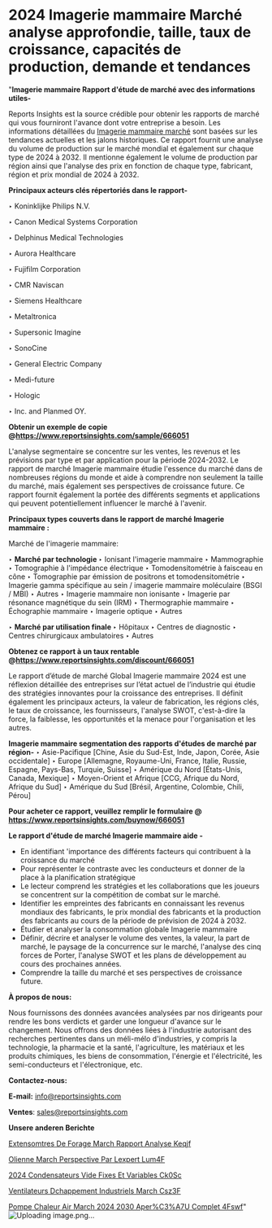 # 2024 Imagerie mammaire Marché analyse approfondie, taille, taux de croissance, capacités de production, demande et tendances

"<strong>Imagerie mammaire Rapport d'étude de marché avec des informations utiles-</strong>

Reports Insights est la source crédible pour obtenir les rapports de marché qui vous fourniront l'avance dont votre entreprise a besoin. Les informations détaillées du <a href=https://www.reportsinsights.com/sample/666051>Imagerie mammaire marché</a> sont basées sur les tendances actuelles et les jalons historiques. Ce rapport fournit une analyse du volume de production sur le marché mondial et également sur chaque type de 2024 à 2032. Il mentionne également le volume de production par région ainsi que l'analyse des prix en fonction de chaque type, fabricant, région et prix mondial de 2024 à 2032.

<b>Principaux acteurs clés répertoriés dans le rapport-</b>

‣ Koninklijke Philips N.V.

‣ Canon Medical Systems Corporation

‣ Delphinus Medical Technologies

‣ Aurora Healthcare

‣ Fujifilm Corporation

‣ CMR Naviscan

‣ Siemens Healthcare

‣ Metaltronica

‣ Supersonic Imagine

‣ SonoCine

‣ General Electric Company

‣ Medi-future

‣ Hologic

‣ Inc. and Planmed OY.

<strong><b>Obtenir un exemple de copie @</b></strong><a href=https://www.reportsinsights.com/sample/666051><strong><b>https://www.reportsinsights.com/sample/666051</b></strong></a>

L'analyse segmentaire se concentre sur les ventes, les revenus et les prévisions par type et par application pour la période 2024-2032. Le rapport de marché Imagerie mammaire étudie l'essence du marché dans de nombreuses régions du monde et aide à comprendre non seulement la taille du marché, mais également ses perspectives de croissance future. Ce rapport fournit également la portée des différents segments et applications qui peuvent potentiellement influencer le marché à l'avenir.

<strong>Principaux types couverts dans le rapport de marché Imagerie mammaire :</strong>

Marché de l'imagerie mammaire:

‣  <strong> Marché par technologie </strong>
‣ Ionisant l'imagerie mammaire
‣ Mammographie
‣ Tomographie à l'impédance électrique
‣ Tomodensitométrie à faisceau en cône
‣ Tomographie par émission de positrons et tomodensitométrie
‣ Imagerie gamma spécifique au sein / imagerie mammaire moléculaire (BSGI / MBI)
‣ Autres
‣ Imagerie mammaire non ionisante
‣ Imagerie par résonance magnétique du sein (IRM)
‣ Thermographie mammaire
‣ Échographie mammaire
‣ Imagerie optique
‣ Autres

‣  <strong> <strong> Marché par utilisation finale </strong> </strong>
‣ Hôpitaux
‣ Centres de diagnostic
‣ Centres chirurgicaux ambulatoires
‣ Autres

<strong><b>Obtenez ce rapport à un taux rentable @</b></strong><a href=https://www.reportsinsights.com/discount/666051><strong><b>https://www.reportsinsights.com/discount/666051</b></strong></a>

Le rapport d’étude de marché Global Imagerie mammaire 2024 est une réflexion détaillée des entreprises sur l’état actuel de l’industrie qui étudie des stratégies innovantes pour la croissance des entreprises. Il définit également les principaux acteurs, la valeur de fabrication, les régions clés, le taux de croissance, les fournisseurs, l'analyse SWOT, c'est-à-dire la force, la faiblesse, les opportunités et la menace pour l'organisation et les autres.

<strong>Imagerie mammaire segmentation des rapports d'études de marché par région-</strong>
‣ Asie-Pacifique [Chine, Asie du Sud-Est, Inde, Japon, Corée, Asie occidentale]
‣ Europe [Allemagne, Royaume-Uni, France, Italie, Russie, Espagne, Pays-Bas, Turquie, Suisse]
‣ Amérique du Nord [États-Unis, Canada, Mexique]
‣ Moyen-Orient et Afrique [CCG, Afrique du Nord, Afrique du Sud]
‣ Amérique du Sud [Brésil, Argentine, Colombie, Chili, Pérou]

<strong>Pour acheter ce rapport, veuillez remplir le formulaire @   <a href=https://www.reportsinsights.com/buynow/666051>https://www.reportsinsights.com/buynow/666051</a></strong>

<strong>Le rapport d'étude de marché Imagerie mammaire aide -</strong>
<ul>
  <li>En identifiant 'importance des différents facteurs qui contribuent à la croissance du marché</li>
  <li>Pour représenter le contraste avec les conducteurs et donner de la place à la planification stratégique</li>
  <li>Le lecteur comprend les stratégies et les collaborations que les joueurs se concentrent sur la compétition de combat sur le marché.</li>
  <li>Identifier les empreintes des fabricants en connaissant les revenus mondiaux des fabricants, le prix mondial des fabricants et la production des fabricants au cours de la période de prévision de 2024 à 2032.</li>
  <li>Étudier et analyser la consommation globale Imagerie mammaire</li>
  <li>Définir, décrire et analyser le volume des ventes, la valeur, la part de marché, le paysage de la concurrence sur le marché, l'analyse des cinq forces de Porter, l'analyse SWOT et les plans de développement au cours des prochaines années.</li>
  <li>Comprendre la taille du marché et ses perspectives de croissance future.</li>
</ul>
<strong>À propos de nous:</strong>

Nous fournissons des données avancées analysées par nos dirigeants pour rendre les bons verdicts et garder une longueur d'avance sur le changement. Nous offrons des données liées à l'industrie autorisant des recherches pertinentes dans un méli-mélo d'industries, y compris la technologie, la pharmacie et la santé, l'agriculture, les matériaux et les produits chimiques, les biens de consommation, l'énergie et l'électricité, les semi-conducteurs et l'électronique, etc.

<strong>Contactez-nous:</strong>

<strong>E-mail:</strong> <a href=mailto:info@reportsinsights.com>info@reportsinsights.com</a>

<strong>Ventes</strong>: <a href=mailto:sales@reportsinsights.com>sales@reportsinsights.com</a>

<strong>Unsere anderen Berichte</strong>

<a href=https://www.linkedin.com/pulse/extensom%C3%A8tres-de-forage-march%C3%A9-rapport-analyse-keqjf/>Extensomtres De Forage March Rapport Analyse Keqjf</a>

<a href=https://www.linkedin.com/pulse/%C3%A9olienne-march%C3%A9-perspective-par-lexpert-lum4f/>Olienne March Perspective Par Lexpert Lum4F</a>

<a href=https://www.linkedin.com/pulse/2024-condensateurs-%C3%A0-vide-fixes-et-variables-ck0sc/>2024 Condensateurs  Vide Fixes Et Variables Ck0Sc</a>

<a href=https://www.linkedin.com/pulse/ventilateurs-d%C3%A9chappement-industriels-march%C3%A9-csz3f/>Ventilateurs Dchappement Industriels March Csz3F</a>

<a href=https://www.linkedin.com/pulse/pompe-%C3%A0-chaleur-air-march%C3%A9-2024-2030-aper%C3%A7u-complet-4fswf/>Pompe  Chaleur Air March 2024 2030 Aper%C3%A7U Complet 4Fswf</a>"
![Uploading image.png…]()
